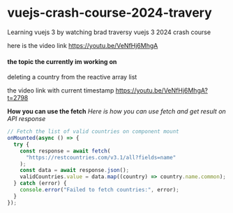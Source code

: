 # vuejs-crash-course-2024-travery

Learning vuejs 3 by watching brad traversy vuejs 3 2024 crash course

here is the video link
https://youtu.be/VeNfHj6MhgA

#### the topic the currently im working on

deleting a country from the reactive array list

the video link with current timestamp
https://youtu.be/VeNfHj6MhgA?t=2798

**How you can use the fetch**
_Here is how you can use fetch and get result on API response_

```js
// Fetch the list of valid countries on component mount
onMounted(async () => {
  try {
    const response = await fetch(
      "https://restcountries.com/v3.1/all?fields=name"
    );
    const data = await response.json();
    validCountries.value = data.map((country) => country.name.common);
  } catch (error) {
    console.error("Failed to fetch countries:", error);
  }
});
```
